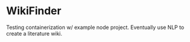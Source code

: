 # WikiFinder
Testing containerization w/ example node project. Eventually use NLP to create a literature wiki.
